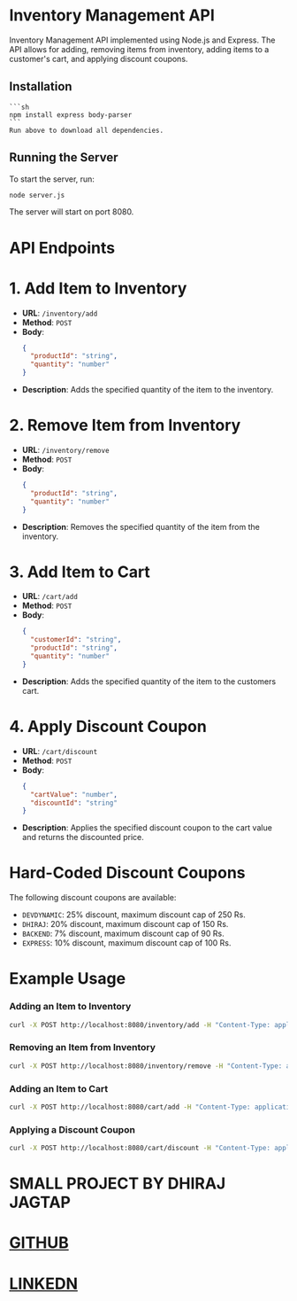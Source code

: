 # Inventory Management API

Inventory Management API implemented using Node.js and Express. The API allows for adding, removing items from inventory, adding items to a customer's cart, and applying discount coupons.

## Installation
    ```sh
    npm install express body-parser
    ```
    Run above to download all dependencies.

## Running the Server

To start the server, run:

```sh
node server.js
```

The server will start on port 8080.

# API Endpoints

# 1. Add Item to Inventory

- **URL**: `/inventory/add`
- **Method**: `POST`
- **Body**:
  ```json
  {
    "productId": "string",
    "quantity": "number"
  }
  ```
- **Description**: Adds the specified quantity of the item to the inventory.

# 2. Remove Item from Inventory

- **URL**: `/inventory/remove`
- **Method**: `POST`
- **Body**:
  ```json
  {
    "productId": "string",
    "quantity": "number"
  }
  ```
- **Description**: Removes the specified quantity of the item from the inventory.

# 3. Add Item to Cart

- **URL**: `/cart/add`
- **Method**: `POST`
- **Body**:
  ```json
  {
    "customerId": "string",
    "productId": "string",
    "quantity": "number"
  }
  ```
- **Description**: Adds the specified quantity of the item to the customers cart.

# 4. Apply Discount Coupon

- **URL**: `/cart/discount`
- **Method**: `POST`
- **Body**:
  ```json
  {
    "cartValue": "number",
    "discountId": "string"
  }
  ```
- **Description**: Applies the specified discount coupon to the cart value and returns the discounted price.

# Hard-Coded Discount Coupons

The following discount coupons are available:

- `DEVDYNAMIC`: 25% discount, maximum discount cap of 250 Rs.
- `DHIRAJ`: 20% discount, maximum discount cap of 150 Rs.
- `BACKEND`: 7% discount, maximum discount cap of 90 Rs.
- `EXPRESS`: 10% discount, maximum discount cap of 100 Rs.

# Example Usage

### Adding an Item to Inventory

```sh
curl -X POST http://localhost:8080/inventory/add -H "Content-Type: application/json" -d '{"productId":"123", "quantity":10}'
```

### Removing an Item from Inventory

```sh
curl -X POST http://localhost:8080/inventory/remove -H "Content-Type: application/json" -d '{"productId":"123", "quantity":5}'
```

### Adding an Item to Cart

```sh
curl -X POST http://localhost:8080/cart/add -H "Content-Type: application/json" -d '{"customerId":"cust1", "productId":"123", "quantity":2}'
```

### Applying a Discount Coupon

```sh
curl -X POST http://localhost:8080/cart/discount -H "Content-Type: application/json" -d '{"cartValue":1000, "discountId":"DEVDYNAMIC"}'
```

# SMALL PROJECT BY DHIRAJ JAGTAP
    
# [GITHUB](https://github.com/dhirajdj30)
# [LINKEDN](https://www.linkedin.com/in/dhiraj-jagtap-297a7322b/)